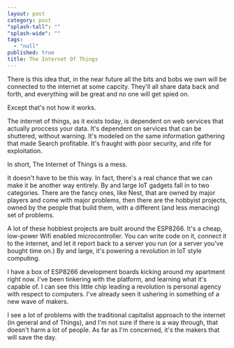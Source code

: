 ```yaml
---
layout: post
category: post
"splash-tall": ""
"splash-wide": ""
tags: 
  - "null"
published: true
title: The Internet Of Things
---
```



There is this idea that, in the near future all the bits and bobs we own will be connected to the internet at some capcity. They'll all share data back and forth, and everything will be great and no one will get spied on. 

Except that's not how it works. 

The internet of things, as it exists today, is dependent on web services that actually proccess your data. It's dependent on services that can be shuttered, without warning. It's modeled on the same information gathering that made Search profitable. It's fraught with poor security, and rife for exploitation. 

In short, The Internet of Things is a mess. 

It doesn't have to be this way. In fact, there's a real chance that we can make it be another way entirely. By and large IoT gadgets fall in to two categories. There are the fancy ones, like Nest, that are owned by major players and come with major problems, then there are the hobbyist projects, owned by the people that build them, with a different (and less menacing) set of problems. 

A lot of these hobbiest projects are built around the ESP8266. It's a cheap, low-power Wifi enabled microcontroller. You can write code on it, connect it to the internet, and let it report back to a server you run (or a server you've bought time on.) By and large, it's powering a revolution in IoT style computing. 

I have a box of ESP8266 development boards kicking around my apartment right now. I've been tinkering with the platform, and learning what it's capable of. I can see this little chip leading a revolution is personal agency with respect to computers. I've already seen it ushering in something of a new wave of makers. 

I see a lot of problems with the traditional capitalist approach to the internet (in general and of Things), and I'm not sure if there is a way through, that doesn't harm a lot of people. As far as I'm concerned, it's the makers that will save the day.
